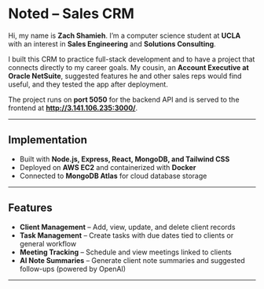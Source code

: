 # Noted – Sales CRM

Hi, my name is **Zach Shamieh**. I’m a computer science student at **UCLA** with an interest in **Sales Engineering** and **Solutions Consulting**.  

I built this CRM to practice full-stack development and to have a project that connects directly to my career goals. My cousin, an **Account Executive at Oracle NetSuite**, suggested features he and other sales reps would find useful, and they tested the app after deployment.  

The project runs on **port 5050** for the backend API and is served to the frontend at **http://3.141.106.235:3000/**.  

---

## Implementation
- Built with **Node.js, Express, React, MongoDB, and Tailwind CSS**  
- Deployed on **AWS EC2** and containerized with **Docker**
- Connected to **MongoDB Atlas** for cloud database storage

---

## Features
- **Client Management** – Add, view, update, and delete client records  
- **Task Management** – Create tasks with due dates tied to clients or general workflow  
- **Meeting Tracking** – Schedule and view meetings linked to clients  
- **AI Note Summaries** – Generate client note summaries and suggested follow-ups (powered by OpenAI)  

---
